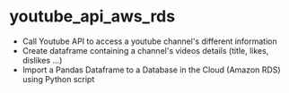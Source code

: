 # youtube_api_aws_rds

- Call Youtube API to access a youtube channel's different information
- Create dataframe containing a channel's videos details (title, likes, dislikes ...)
- Import a Pandas Dataframe to a Database in the Cloud (Amazon RDS) using Python script

